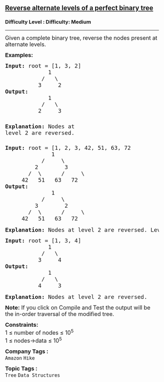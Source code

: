 <h2><a href="https://www.geeksforgeeks.org/problems/reverse-alternate-levels-of-a-perfect-binary-tree/1?page=3&category=Tree&difficulty=Easy,Medium&status=unsolved,attempted&sortBy=accuracy">Reverse alternate levels of a perfect binary tree</a></h2><h3>Difficulty Level : Difficulty: Medium</h3><hr><div class="problems_problem_content__Xm_eO"><p><span style="font-size: 18px;">Given a complete binary tree, reverse the nodes present at alternate levels.</span></p>
<p><strong><span style="font-size: 18px;">Examples:</span></strong></p>
<pre><span style="font-size: 18px;"><strong>Input: </strong>root = [1, 3, 2]
             1
           /   \
          3     2</span>
<strong><span style="font-size: 18px;">Output:</span></strong>
<span style="font-size: 18px;">             1
           /   \
          2     3</span>

<span style="font-size: 18px;"><strong>Explanation: </strong>Nodes at level 2 are reversed.</span></pre>
<pre><span style="font-size: 18px;"><strong>Input:</strong> root = [1, 2, 3, 42, 51, 63, 72
              1
           /     \
         2        3
       /  \      /     \
     42   51   63   72</span>
<span style="font-size: 18px;"><strong>Output:</strong>
              1
           /     \
         3        2
       /  \      /     \
     42   51   63   72</span>

<span style="font-size: 18px;"><strong>Explanation: </strong>Nodes at level 2 are reversed. Level 1 and 3 remain as it is.</span></pre>
<pre><span style="font-size: 18px;"><strong>Input: </strong>root = [1, 3, 4]
             1
           /   \
          3     4</span>
<strong><span style="font-size: 18px;">Output:</span></strong>
<span style="font-size: 18px;">             1
           /   \
          4     3</span>

<span style="font-size: 18px;"><strong>Explanation: </strong>Nodes at level 2 are reversed.</span></pre>
<p><span style="font-size: 18px;"><strong>Note:</strong> If you click on Compile and Test the output will be the in-order traversal of the modified tree.</span></p>
<p><span style="font-size: 18px;"><strong>Constraints:</strong><br>1 ≤ number of nodes ≤ 10<sup>5</sup><br>1 ≤ nodes-&gt;data ≤ 10<sup>5</sup><br></span></p></div><p><span style=font-size:18px><strong>Company Tags : </strong><br><code>Amazon</code>&nbsp;<code>Hike</code>&nbsp;<br><p><span style=font-size:18px><strong>Topic Tags : </strong><br><code>Tree</code>&nbsp;<code>Data Structures</code>&nbsp;